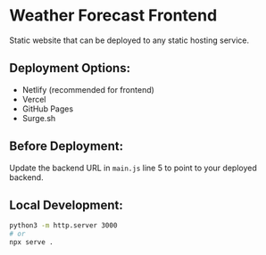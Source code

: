 # Weather Forecast Frontend

Static website that can be deployed to any static hosting service.

## Deployment Options:
- Netlify (recommended for frontend)
- Vercel
- GitHub Pages
- Surge.sh

## Before Deployment:
Update the backend URL in `main.js` line 5 to point to your deployed backend.

## Local Development:
```bash
python3 -m http.server 3000
# or
npx serve .
```
